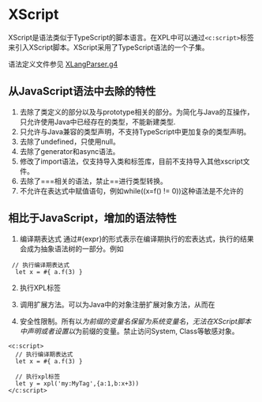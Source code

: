 # XScript

XScript是语法类似于TypeScript的脚本语言。在XPL中可以通过`<c:script>`标签来引入XScript脚本。XScript采用了TypeScript语法的一个子集。

语法定义文件参见 [XLangParser.g4](https://gitee.com/canonical-entropy/nop-entropy/blob/master/nop-xlang/model/antlr/XLangParser.g4)

## 从JavaScript语法中去除的特性

1. 去除了类定义的部分以及与prototype相关的部分。为简化与Java的互操作，只允许使用Java中已经存在的类型，不能新建类型.
2. 只允许与Java兼容的类型声明，不支持TypeScript中更加复杂的类型声明。
3. 去除了undefined，只使用null。
4. 去除了generator和async语法。
5. 修改了import语法，仅支持导入类和标签库，目前不支持导入其他xscript文件。
6. 去除了===相关的语法，禁止==进行类型转换。
7. 不允许在表达式中赋值语句，例如while((x=f() != 0))这种语法是不允许的


## 相比于JavaScript，增加的语法特性

1. 编译期表达式
通过#{expr}的形式表示在编译期执行的宏表达式，执行的结果会成为抽象语法树的一部分。例如
```xlang
 // 执行编译期表达式
  let x = #{ a.f(3) }
```

2. 执行XPL标签


3. 调用扩展方法。可以为Java中的对象注册扩展对象方法，从而在
4. 安全性限制。所有以$为前缀的变量名保留为系统变量名，无法在XScript脚本中声明或者设置以$为前缀的变量。禁止访问System, Class等敏感对象。

````
<c:script>
  // 执行编译期表达式
  let x = #{ a.f(3) }

  // 执行xpl标签
  let y = xpl('my:MyTag',{a:1,b:x+3))
</c:script>
````
